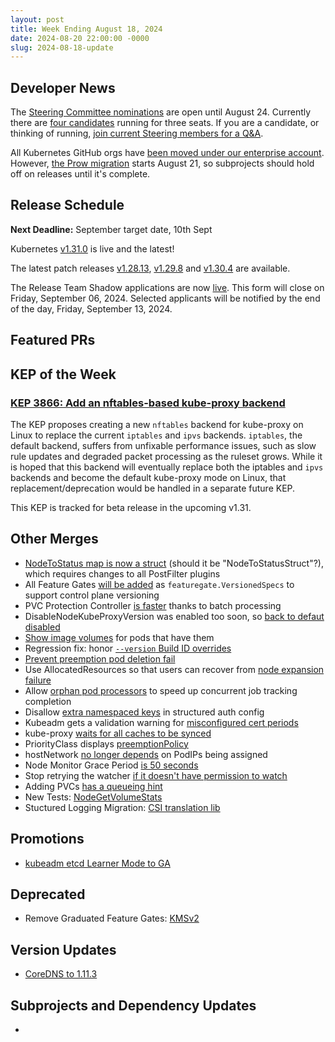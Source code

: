 ```yaml
---
layout: post
title: Week Ending August 18, 2024
date: 2024-08-20 22:00:00 -0000
slug: 2024-08-18-update
---
```


## Developer News

The [Steering Committee nominations](https://github.com/kubernetes/community/tree/master/elections/steering/2024#candidacy-process) are open until August 24.  Currently there are [four candidates](https://github.com/kubernetes/community/issues?q=is%3Aissue+steering+committee+nomination+created%3A%3E2024-08-01) running for three seats.  If you are a candidate, or thinking of running, [join current Steering members for a Q&A](https://groups.google.com/a/kubernetes.io/g/dev/c/5cRPpyBadqE/m/maNY1NikBwAJ).

All Kubernetes GitHub orgs have [been moved under our enterprise account](https://groups.google.com/a/kubernetes.io/g/dev/c/59Huu9dbqXQ/m/f7XvYOYNAgAJ).  However, [the Prow migration](https://groups.google.com/a/kubernetes.io/g/dev/c/qzNYpcN5la4) starts August 21, so subprojects should hold off on releases until it's complete.

## Release Schedule

**Next Deadline:** September target date, 10th Sept

Kubernetes [v1.31.0](https://github.com/kubernetes/kubernetes/releases/tag/v1.31.0) is live and the latest!

The latest patch releases [v1.28.13](https://github.com/kubernetes/kubernetes/releases/tag/v1.28.13), [v1.29.8](https://github.com/kubernetes/kubernetes/releases/tag/v1.29.8) and [v1.30.4](https://github.com/kubernetes/kubernetes/releases/tag/v1.30.4) are available.

The Release Team Shadow applications are now [live](https://docs.google.com/forms/d/e/1FAIpQLSdb60FW9aYIepSdXIWexQIKNJ8m3JSqHZ6kkH3Q_I7XP9OVYA/viewform). This form will close on Friday, September 06, 2024. Selected applicants will be notified by the end of the day, Friday, September 13, 2024.

## Featured PRs


## KEP of the Week
### [KEP 3866: Add an nftables-based kube-proxy backend](https://github.com/kubernetes/enhancements/blob/master/keps/sig-network/3866-nftables-proxy/README.md)

The KEP proposes creating a new `nftables` backend for kube-proxy on Linux to replace the current `iptables` and `ipvs` backends. `iptables`, the default backend, suffers from unfixable performance issues, such as slow rule updates and degraded packet processing as the ruleset grows. While it is hoped that this backend will eventually replace both the iptables and `ipvs` backends and become the default kube-proxy mode on Linux, that replacement/deprecation would be handled in a separate future KEP.

This KEP is tracked for beta release in the upcoming v1.31.

## Other Merges

* [NodeToStatus map is now a struct](https://github.com/kubernetes/kubernetes/pull/126022) (should it be "NodeToStatusStruct"?), which requires changes to all PostFilter plugins
* All Feature Gates [will be added](https://github.com/kubernetes/kubernetes/pull/125830) as `featuregate.VersionedSpecs` to support control plane versioning
* PVC Protection Controller [is faster](https://github.com/kubernetes/kubernetes/pull/125372) thanks to batch processing
* DisableNodeKubeProxyVersion was enabled too soon, so [back to defaut disabled](https://github.com/kubernetes/kubernetes/pull/126720)
* [Show image volumes](https://github.com/kubernetes/kubernetes/pull/126706) for pods that have them
* Regression fix: honor [`--version` Build ID overrides](https://github.com/kubernetes/kubernetes/pull/126665)
* [Prevent preemption pod deletion fail](https://github.com/kubernetes/kubernetes/pull/126644)
* Use AllocatedResources so that users can recover from [node expansion failure](https://github.com/kubernetes/kubernetes/pull/126600)
* Allow [orphan pod processors](https://github.com/kubernetes/kubernetes/pull/126567) to speed up concurrent job tracking completion
* Disallow [extra namespaced keys](https://github.com/kubernetes/kubernetes/pull/126553) in structured auth config
* Kubeadm gets a validation warning for [misconfigured cert periods](https://github.com/kubernetes/kubernetes/pull/126538)
* kube-proxy [waits for all caches to be synced](https://github.com/kubernetes/kubernetes/pull/126532)
* PriorityClass displays [preemptionPolicy](https://github.com/kubernetes/kubernetes/pull/126529)
* hostNetwork [no longer depends](https://github.com/kubernetes/kubernetes/pull/126460) on PodIPs being assigned
* Node Monitor Grace Period [is 50 seconds](https://github.com/kubernetes/kubernetes/pull/126287)
* Stop retrying the watcher [if it doesn't have permission to watch](https://github.com/kubernetes/kubernetes/pull/126038)
* Adding PVCs [has a queueing hint](https://github.com/kubernetes/kubernetes/pull/124703)
* New Tests: [NodeGetVolumeStats](https://github.com/kubernetes/kubernetes/pull/124690)
* Stuctured Logging Migration: [CSI translation lib](https://github.com/kubernetes/kubernetes/pull/124439)

## Promotions

* [kubeadm etcd Learner Mode to GA](https://github.com/kubernetes/kubernetes/pull/126374)

## Deprecated

* Remove Graduated Feature Gates: [KMSv2](https://github.com/kubernetes/kubernetes/pull/126698)

## Version Updates

* [CoreDNS to 1.11.3](https://github.com/kubernetes/kubernetes/pull/126449)

## Subprojects and Dependency Updates

*
